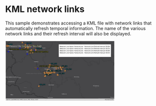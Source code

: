 # KML network links

This sample demonstrates accessing a KML file with network links that automatically refresh temporal information. The name of the various network links and their refresh interval will also be displayed.

<img src="KmlNetworkLinks.jpg" width="350"/>



